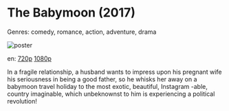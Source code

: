 # The Babymoon (2017)

Genres: comedy, romance, action, adventure, drama

![poster](http://image.tmdb.org/t/p/w500/iyoaSJ1jeVtvlr1YvW9zmjI1NvO.jpg)

en:
  [720p](magnet:?xt=urn:btih:40171237C62C1FCD49AB4BD1BB7E058CE7CD5111&tr=udp://glotorrents.pw:6969/announce&tr=udp://tracker.opentrackr.org:1337/announce&tr=udp://torrent.gresille.org:80/announce&tr=udp://tracker.openbittorrent.com:80&tr=udp://tracker.coppersurfer.tk:6969&tr=udp://tracker.leechers-paradise.org:6969&tr=udp://p4p.arenabg.ch:1337&tr=udp://tracker.internetwarriors.net:1337)
  [1080p](magnet:?xt=urn:btih:6455205FE0CEAE232C7E8D4860893E2A77478F45&tr=udp://glotorrents.pw:6969/announce&tr=udp://tracker.opentrackr.org:1337/announce&tr=udp://torrent.gresille.org:80/announce&tr=udp://tracker.openbittorrent.com:80&tr=udp://tracker.coppersurfer.tk:6969&tr=udp://tracker.leechers-paradise.org:6969&tr=udp://p4p.arenabg.ch:1337&tr=udp://tracker.internetwarriors.net:1337)
  


In a fragile relationship, a husband wants to impress upon his pregnant wife his seriousness in being a good father, so he whisks her away on a babymoon travel holiday to the most exotic, beautiful, Instagram -able, country imaginable, which unbeknownst to him is experiencing a political revolution!